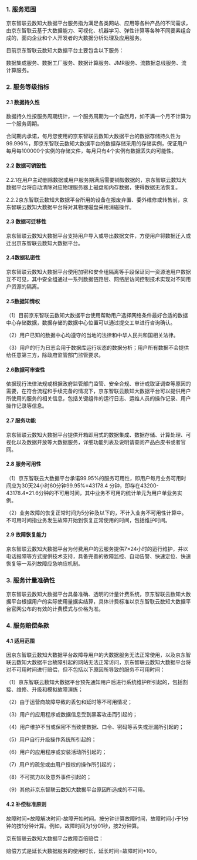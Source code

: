 ### 1. 服务范围

京东智联云数知大数据平台服务指为满足各类网站、应用等各种产品的不同需求，由京东智联云基于大数据能力、可视化、机器学习、弹性计算等各种不同要素组合成的，面向企业和个人开发者的大数据分析处理及应用服务。

目前京东智联云数知大数据平台主要包含以下服务：

数据集成服务、数据工厂服务、数据计算服务、JMR服务、流数据总线服务、流计算服务。

### 2. 服务等级指标

#### 2.1 数据持久性

数据持久性按服务周期统计，一个服务周期为一个自然月，如不满一个月不计算为一个服务周期。

合同期内承诺，每月您使用的京东智联云数知大数据平台的数据存储持久性为99.996%，即京东智联云数知大数据平台的数据存储采用的存储实例，保证用户每月每100000个实例的存储文件，每月只有4个实例有数据丢失的可能性。

#### 2.2 数据可销毁性

2.2.1在用户主动删除数据或用户服务期满后需要销毁数据的，京东智联云数知大数据平台将自动清除对应物理服务器上磁盘和内存数据，使得数据无法恢复。

2.2.2京东智联云数知大数据平台所用的设备在报废弃置、委外维修或转售前，京东智联云数知大数据平台将对其物理磁盘采用消磁操作。

#### 2.3 数据可迁移性

京东智联云数知大数据平台支持用户导入或导出数据文件，方便用户将数据迁入或迁出京东智联云数知大数据平台。

#### 2.4数据私密性

京东智联云数知大数据平台使用加密和安全组隔离等手段保证同一资源池用户数据互不可见，其中安全组通过一系列数据链路层、网络层访问控制技术实现对不同用户资源的隔离。

#### 2.5数据知情权

（1）目前京东智联云数知大数据平台使用帮助用户选择网络条件最好合适的数据中心存储数据，数据存储的数据中心位置可以通过提交工单进行咨询确认。

（2）用户已知的数据中心均遵守的当地的法律和中华人民共和国相关法律。

（3）用户的行为日志会用于数据库运行状态的数据分析；用户所有数据不会提供给任意第三方，除政府监管部门监管要求。

#### 2.6数据可审查性

依据现行法律法规或根据政府监管部门监管、安全合规、审计或取证调查等原因的需要，在符合流程和手续完备的情况下，京东智联云数知大数据平台可以提供用户所使用的服务的相关信息，包括关键组件的运行日志、运维人员的操作记录、用户操作记录等信息。

#### 2.7 服务功能

京东智联云数知大数据平台提供开箱即用式的数据集成、数据存储、计算处理、可视化以及数据开放等大数据服务，详细功能列表及说明请查阅产品白皮书或者官网。

#### 2.8 服务可用性

（1）京东智联云大数据平台承诺99.95%的服务可用性，即用户每月业务可用时间应为30天24小时60分钟99.95%=43178.4 分钟，即存在43200-43178.4=21.6分钟的不可用时间，其中业务不可用的统计单元为用户单业务实例。

（2）业务故障的恢复正常时间为5分钟及以下的，不计入业务不可用性计算中。不可用时间指业务发生故障开始到恢复正常使用的时间，包括维护时间。

#### 2.9 故障恢复能力

京东智联云数知大数据平台为付费用户的云服务提供7×24小时的运行维护，并以电话报障等方式提供技术支持，具备完善的故障监控、自动告警、快速定位、快速恢复等一系列故障应急响应机制。

### 3. 服务计量准确性

京东智联云数知大数据平台具备准确、透明的计量计费系统，京东智联云数知大数据平台根据用户的实际使用量据实结算，具体计费标准以京东智联云数知大数据平台官网公布的有效的计费模式与价格为准。

### 4. 服务赔偿条款

#### 4.1 适用范围

因京东智联云数知大数据平台故障导用户的大数据服务无法正常使用，以及京东智联云数知大数据平台故障引起的网站无法正常访问，京东智联云数知大数据平台将对不可用时间进行赔偿，但不包括以下原因所导致的服务不可用时间：

（1）京东智联云数知大数据平台预先通知用户后进行系统维护所引起的，包括割接、维修、升级和模拟故障演练；

（2）由于运营商故障导致的丢包和延时等不可用情况；

（3）用户的应用程序或数据信息受到黑客攻击而引起的；

（4）用户维护不当或保密不当致使数据、口令、密码等丢失或泄漏所引起的；

（5）用户自行升级操作系统所引起的；

（6）用户的应用程序或安装活动所引起的；

（7）用户的疏忽或由用户授权的操作所引起的；

（8）不可抗力以及意外事件引起的；

（9）其他非京东智联云数知大数据平台原因所造成的不可用。

#### 4.2 补偿标准原则

故障时间=故障解决时间-故障开始时间。按分钟计算故障时间，故障时间小于1分钟的按1分钟计算。例如，故障时间为1分01秒，按2分钟算。

京东智联云数知大数据平台故障百倍赔偿：

赔偿方式是延长大数据服务的使用时长，延长时间=故障时间*100。

